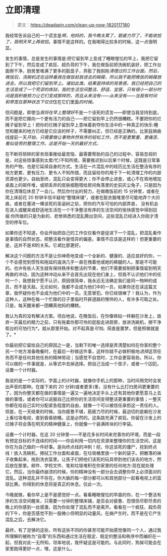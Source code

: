 # 立即清理

> 原文：<https://deadspin.com/clean-up-now-1820117180>

我经常告诉自己的一个谎言是*啊，他妈的，我今晚太累了，筋疲力尽了，不能收拾了，我明天早上再收拾*。事情不是这样的。在我喝得比较多的时候，这一点很明显。



发生的事情，总是发生的事情是:把它留到早上变成了睡眼惺忪的早上，我把它留到了下午，然后变成了疯狂、超负荷的下午，我在做饭前把洗碗机装好，把工作台面擦干净，厨房里堆满了更多的脏盘子，弄脏了我刚刚*清理过的工作台面。然后，晚饭后，洗碗机还在运转着我在做饭前放进去的碗碟，所以我不能把晚饭的碗碟放进去，所以我把它们留到早上。诸如此类。结果是持续的背景感，我已经把自己的生活变成了一个荒谬的炼狱，我的生活空间整洁、舒适、宜居，只有很小一部分时间是我积极努力让它们变成那样的，而且从来没有——*从来没有*——当我有时间和带宽在那种状态下仅仅*住在它们里面*的时候。*

但问题是，即使当*我将在早上整理好*不是一个该死的谎言——即使当我坚持到底，而不是把它踢向一个更有活力的自己——把它留到早上仍然很糟糕。不要把你的烂摊子留到早上！把你的烂摊子留到早上意味着剥夺你生活中的一种真正的快乐:睡觉和醒来的地方已经是它应该的样子，不需要纠正，但已经是正确的。比家庭熵曲线提前一天*开始，只需要做让事物井然有序的轻松工作，而不是更繁重、更痛苦、看似徒劳的整理工作。这是开始一天的最好方式。*

在不断将琐碎的家务琐事推给最苦恼、最需要帮助的自己的过程中，容易忽视的是，对这些琐事感到太累/忙/不知所措，需要推迟到以后某个时候，这既是日常事务的产物，也是它延续自身的方式。生活在一片混乱中的经历比生活在整洁有序的地方更累、更有压力、更令人不知所措，而且留给你的用于下一轮清理工作的内部资源也更少。自始至终，混乱只会变得更大；你不会停止进食，或心不在焉地增加桌面上的邮件堆，或把丢弃的皮肤细胞喂给房间角落里的史前灰尘兔子，只是因为你在清理后休息了一会儿。然后你付出的努力，在做晚饭前的 15 分钟里，或者在爬上床前花 20 秒钟半信半疑地“整理床铺”，或者在脏衣服堆里尽可能地弄个大凹痕，或者在塞进一棵该死的圣诞树之前，把你的汽车可怕的内部弄直， 没有机会在进入或醒来或舒适地生活在一个干净整洁有序的生活空间的愉快感觉中得到回报:你所做的只是为新的、悲惨熟悉的混乱腾出空间，这些混乱已经进入你刚才清空的停车位。

如果你还不知道，你会开始把自己的工作仅仅看作是促进下一个混乱，把混乱看作是事情的自然状态，把整洁看作是怪异的偏差。事情不应该是这样的！但更重要的是，这并不是*和*的关系。它*能*比那更好。

解决这个问题的方法不是让你神奇地变成一个全新的、健康的、适应良好的你，一个不会感觉到惯性和拖延的漩涡几乎一直在拽着他或她的裤腿的人。那是不可能的。也许有些人天生就有保持秩序和整洁的节奏，他们不需要抵制把事情留到明天再做的冲动，因为这种冲动从来不会首先出现在他们身上，但我不认识他们中的任何一个，我想我宁愿不认识，原因很简单，我永远无法确定我们是同一物种的成员，而不是天敌。无论如何，我都不会成为他们中的一员，如果你还在读这篇文章，我怀疑你也不会成为他们中的一员。无意冒犯。你已经很棒了！我认为，作为这种人，这种在每一个忙碌的日子里临时开辟道路的憔悴的人，有许多可取之处。只是，每天醒来都一团糟真他妈的糟糕。

我认为真的没有解决方案。坦白地说，在晚饭后，在你像铁砧一样躺在沙发上，放弃一天最后的精力之前，只有拖着你那可怜的屁股走进厨房，放进洗碗机，擦干净柜台的可怕行为*。就从那里开始。对不起真是*可怕*。简直是噩梦。但是照做就是了。*

你最初把它留给自己的原因之一是，当剩下的唯一选择是弄清楚如何在你家的整个另一个地方准备晚餐时，在最后一秒做这件事，这样你就不必做积极地*选择*这项任务而不是任何其他任务的精神劳动；当感觉不自觉时，工作会更容易些。所以，你可以做的一件事就是，从等式中去掉选择。把自己当成一个孩子，或者一个囚犯。设置一个计时器。

我说的是一个实际的，字面上的计时器，就像你手机上的那种，当时间用完时会发出声音的那种。在接下来的 20 分钟(或者更多)里，没有什么比打扫房间更重要的了。因为你整天都在做的事情是一遍又一遍地决定手头上还有其他你更愿意马上去做的事情，或者你可以说服自己比把你的生活空间变得整洁更重要的事情；一整天你都在给自己实时分配紧急程度的自由，就像一个可以被信任承担这一责任的人。但是，在一天结束的时候，当你疲惫不堪，筋疲力尽的时候，最迫切的是躺在沙发上看垃圾电视，直到昏昏欲睡。这是必然的。这条路充满了疯狂。你留在沙发上的烂摊子将会落在明天的精神健康上，你就像一个装满砖块的行李袋。

设置一个计时器。在这 20 分钟里——不是花多长时间来完善你的环境，而是一段有预定目标的不连续的时间——你会利用一切内在资源来整理你的生活空间，这是你在为自己做的一件好事。是向终点线的冲刺！挖，你这该死的僵尸，挖到终点线！放入洗碗机，擦拭工作台面和桌面，在垃圾桶里放一个新的袋子。把散落的袜子收集起来，拖到洗衣篮里。让孩子们把他们该死的玩具带到他们该去的地方，然后放在那里。邮件、学校文件、笔和垃圾堆积在你家里的任何地方:现在就处理它。然后，当你最终崩溃的时候，你的精神没有一部分会去调整你早上必须面对的混乱。这种混乱并不存在。你大脑的每一部分都可以和其他部分一起看电视上的篮球比赛。你得到的休息将是真正的休息。仅此一次。

今晚就做，看你早上是不是感觉好一点。看看睡眼惺忪的早晨的你，在一个整洁有序的生活空间醒来，只需要一分钟的整理床铺，是否会对疲惫、怨恨但尽职尽责的晚上的你感到一丝感激，因为你处理了混乱而不是离开。看看在一个疯狂、超负荷的下午，你是否感觉不到一股微小但明显的动量风，在熵产生时，而不是在它产生混乱之后，去解决它。

最终，有了足够的这些，所有这些不同的你甚至可能开始感觉像同一个人，通过我所理解的被称为“自尊”的东西和通过生活在稳定、稳定的整洁和秩序中而编织在一起，但我对此一无所知，坦率地说，我怀疑这是可能的。与此同时，狗屎可能会在家里跑得更好一点，嘿，这是什么。